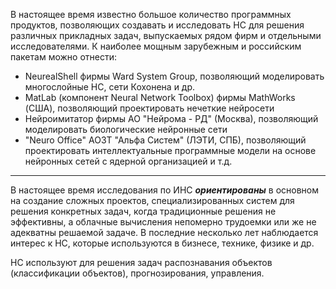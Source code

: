 В настоящее время известно большое количество программных продуктов, позволяющих создавать и исследовать НС для решения различных прикладных задач, выпускаемых рядом фирм и отдельными исследователями. К наиболее мощным зарубежным и российским пакетам можно отнести:
- NeurealShell фирмы Ward System Group, позволяющий моделировать многослойные НС, сети Кохонена и др.
- MatLab (компонент Neural Network Toolbox) фирмы MathWorks (США), позволяющий проектировать нечеткие нейросети
- Нейроимитатор фирмы АО "Нейрома - РД" (Москва), позволяющий моделировать биологические нейронные сети
- "Neuro Office" АОЗТ "Альфа Систем" (ЛЭТИ, СПБ), позволяющий проектировать интеллектуальные программные модели на основе нейронных сетей с ядерной организацией и т.д.
_______
В настоящее время исследования по ИНС ***ориентированы*** в основном на создание сложных проектов, специализированных систем для решения конкретных задач, когда традиционные решения не эффективны, а облачные вычисления непомерно трудоемки или же не адекватны решаемой задаче. В последние несколько лет наблюдается интерес к НС, которые используются в бизнесе, технике, физике и др. 

НС используют для решения задач распознавания объектов (классификации объектов), прогнозирования, управления. 
